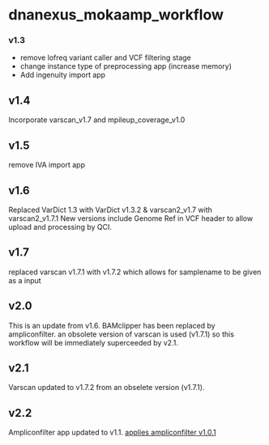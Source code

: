 # dnanexus_mokaamp_workflow

### v1.3 
- remove lofreq variant caller and VCF filtering stage
- change instance type of preprocessing app (increase memory)
- Add ingenuity import app

## v1.4
Incorporate varscan_v1.7 and mpileup_coverage_v1.0

## v1.5 
remove IVA import app

## v1.6
Replaced VarDict 1.3 with VarDict v1.3.2 & varscan2_v1.7 with varscan2_v1.7.1
New versions include Genome Ref in VCF header to allow upload and processing by QCI. 

## v1.7
replaced varscan v1.7.1 with v1.7.2 which allows for samplename to be given as a input

## v2.0
This is an update from v1.6. BAMclipper has been replaced by ampliconfilter. an obsolete version of varscan is used (v1.7.1) so this workflow will be immediately superceeded by v2.1.

## v2.1
Varscan updated to v1.7.2 from an obselete version (v1.7.1).

## v2.2
Ampliconfilter app updated to v1.1. [applies ampliconfilter v1.0.1](https://github.com/moka-guys/ampliconfilter/tree/v1.0.1_release)